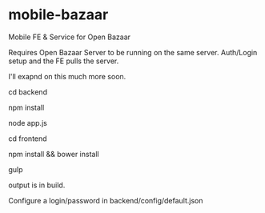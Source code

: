 # mobile-bazaar
Mobile FE &amp; Service for Open Bazaar

Requires Open Bazaar Server to be running on the same server. Auth/Login setup and the FE pulls the server. 

I'll exapnd on this much more soon. 

cd backend

npm install

node app.js

cd frontend

npm install && bower install

gulp

output is in build. 

Configure a login/password in backend/config/default.json
